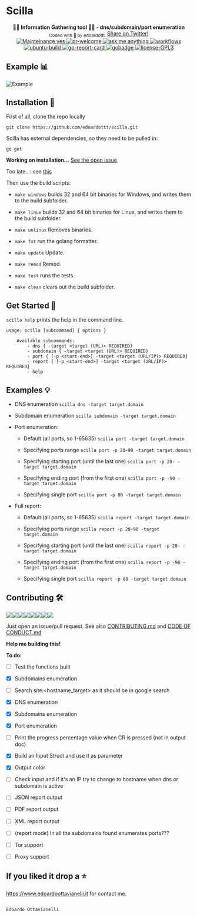 # Scilla
<p align="center">
  <!-- logo -->
  <b>🏴‍☠️ Information Gathering tool 🏴‍☠️ - dns/subdomain/port enumeration</b><br>
    <sub>
    Coded with 💙 by edoardottt.
  </sub>
  <!--Tweet button-->
  <a href="https://twitter.com/intent/tweet?url=https%3A%2F%2Fgithub.com%2Fedoardottt%2Fscilla%20&text=Information%20Gathering%20tool%21&hashtags=pentesting%2Clinux%2Cgolang%2Cnetwork" target="_blank">Share on Twitter!
  </a>
  <br>
  <!-- mainteinance -->
  <a href="https://edoardoottavianelli.it">
    <img src="https://github.com/edoardottt/scilla/blob/master/images/maintained-yes.svg" alt="Mainteinance yes" />
  </a>
  <!-- pr-welcome -->
  <a href="https://edoardoottavianelli.it">
    <img src="https://github.com/edoardottt/scilla/blob/master/images/pr-welcome.svg" alt="pr-welcome" />
  </a>
  <!-- ask-me-anything -->
  <a href="https://edoardoottavianelli.it">
    <img src="https://github.com/edoardottt/scilla/blob/master/images/ask-me-anything.svg" alt="ask me anything" />
  </a>
    <!-- workflows -->
      <a href="https://edoardoottavianelli.it">
        <img src="https://github.com/edoardottt/scilla/workflows/Go/badge.svg?branch=master" alt="workflows" />
      </a>
    <br>
    <!-- ubuntu-build -->
      <a href="https://edoardoottavianelli.it">
        <img src="https://github.com/edoardottt/scilla/blob/master/images/ubuntu-build.svg" alt="ubuntu-build" />
      </a>
    <!-- go-report-card -->
      <a href="https://goreportcard.com/report/github.com/edoardottt/scilla">
        <img src="https://goreportcard.com/badge/github.com/edoardottt/scilla" alt="go-report-card" />
      </a>
    <!-- gobadge -->
      <a href="https://edoardoottavianelli.it">
        <img src="https://github.com/edoardottt/scilla/blob/master/images/gobadge" alt="gobadge" />
      </a>
    <!-- license GPLv3.0 -->
      <a href="https://github.com/edoardottt/scilla/blob/master/LICENSE">
        <img src="https://github.com/edoardottt/scilla/blob/master/images/license-GPL3.svg" alt="license-GPL3" />
      </a>
</p>

Example :bar_chart:
----------

![Example](https://github.com/edoardottt/scilla/blob/master/images/scilla.gif)

Installation 📡
----------

First of all, clone the repo locally

`git clone https://github.com/edoardottt/scilla.git`

Scilla has external dependencies, so they need to be pulled in:

`go get`

**Working on installation...** [See the open issue](https://github.com/edoardottt/scilla/issues/4)

Too late.. : see [this](https://www.maketecheasier.com/make-scripts-executable-everywhere-linux/)

Then use the build scripts:

- `make windows` builds 32 and 64 bit binaries for Windows, and writes them to the build subfolder.

- `make linux` builds 32 and 64 bit binaries for Linux, and writes them to the build subfolder.

- `make unlinux` Removes binaries.

- `make fmt` run the golang formatter.

- `make update` Update.

- `make remod` Remod.

- `make test` runs the tests.

- `make clean` clears out the build subfolder.


Get Started 🎉
----------

`scilla help` prints the help in the command line.

    usage: scilla [subcommand] { options }
    
        Available subcommands:
            - dns { -target <target (URL)> REQUIRED}
            - subdomain { -target <target (URL)> REQUIRED}
            - port { [-p <start-end>] -target <target (URL/IP)> REQUIRED}
            - report { [-p <start-end>] -target <target (URL/IP)> REQUIRED}
            - help


Examples 💡
----------

- DNS enumeration `scilla dns -target target.domain`

- Subdomain enumeration `scilla subdomain -target target.domain`

- Port enumeration:
      
    - Default (all ports, so 1-65635) `scilla port -target target.domain`

    - Specifying ports range `scilla port -p 20-90 -target target.domain`

    - Specifying starting port (until the last one) `scilla port -p 20- -target target.domain`

    - Specifying ending port (from the first one) `scilla port -p -90 -target target.domain`

    - Specifying single port `scilla port -p 80 -target target.domain`

- Full report:
      
    - Default (all ports, so 1-65635) `scilla report -target target.domain`

    - Specifying ports range `scilla report -p 20-90 -target target.domain`

    - Specifying starting port (until the last one) `scilla report -p 20- -target target.domain`

    - Specifying ending port (from the first one) `scilla report -p -90 -target target.domain`

    - Specifying single port `scilla report -p 80 -target target.domain`

Contributing 🛠
-------

[![](https://sourcerer.io/fame/edoardottt/edoardottt/scilla/images/0)](https://sourcerer.io/fame/edoardottt/edoardottt/scilla/links/0)[![](https://sourcerer.io/fame/edoardottt/edoardottt/scilla/images/1)](https://sourcerer.io/fame/edoardottt/edoardottt/scilla/links/1)[![](https://sourcerer.io/fame/edoardottt/edoardottt/scilla/images/2)](https://sourcerer.io/fame/edoardottt/edoardottt/scilla/links/2)[![](https://sourcerer.io/fame/edoardottt/edoardottt/scilla/images/3)](https://sourcerer.io/fame/edoardottt/edoardottt/scilla/links/3)[![](https://sourcerer.io/fame/edoardottt/edoardottt/scilla/images/4)](https://sourcerer.io/fame/edoardottt/edoardottt/scilla/links/4)[![](https://sourcerer.io/fame/edoardottt/edoardottt/scilla/images/5)](https://sourcerer.io/fame/edoardottt/edoardottt/scilla/links/5)[![](https://sourcerer.io/fame/edoardottt/edoardottt/scilla/images/6)](https://sourcerer.io/fame/edoardottt/edoardottt/scilla/links/6)[![](https://sourcerer.io/fame/edoardottt/edoardottt/scilla/images/7)](https://sourcerer.io/fame/edoardottt/edoardottt/scilla/links/7)

Just open an issue/pull request. See also [CONTRIBUTING.md](https://github.com/edoardottt/scilla/blob/master/CONTRIBUTING.md) and [CODE OF CONDUCT.md](https://github.com/edoardottt/scilla/blob/master/CODE_OF_CONDUCT.md)

**Help me building this!**

**To do:**

  - [ ] Test the functions built
  
  - [x] Subdomains enumeration
  
  - [ ] Search site:<hostname_target> as it should be in google search 
  
  - [x] DNS enumeration
 
  - [x] Subdomains enumeration

  - [x] Port enumeration
  
  - [ ] Print the progress percentage value when CR is pressed (not in output doc)
  
  - [x] Build an Input Struct and use it as parameter

  - [x] Output color
  
  - [ ] Check input and if it's an IP try to change to hostname when dns or subdomain is active
  
  - [ ] JSON report output
  
  - [ ] PDF report output
  
  - [ ] XML report output
  
  - [ ] (report mode) In all the subdomains found enumerates ports???
  
  - [ ] Tor support
  
  - [ ] Proxy support


If you liked it drop a :star:
-------

https://www.edoardoottavianelli.it for contact me.


  
                                                                    Edoardo Ottavianelli
